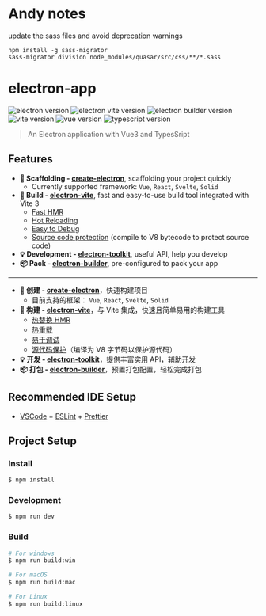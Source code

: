 # Andy notes

update the sass files and avoid deprecation warnings

    npm install -g sass-migrator
    sass-migrator division node_modules/quasar/src/css/**/*.sass

# electron-app

![electron version](https://img.shields.io/github/package-json/dependency-version/alex8088/electron-vite-boilerplate/dev/electron)
![electron vite version](https://img.shields.io/github/package-json/dependency-version/alex8088/electron-vite-boilerplate/dev/electron-vite)
![electron builder version](https://img.shields.io/github/package-json/dependency-version/alex8088/electron-vite-boilerplate/dev/electron-builder)
![vite version](https://img.shields.io/github/package-json/dependency-version/alex8088/electron-vite-boilerplate/dev/vite)
![vue version](https://img.shields.io/github/package-json/dependency-version/alex8088/electron-vite-boilerplate/dev/vue)
![typescript version](https://img.shields.io/github/package-json/dependency-version/alex8088/electron-vite-boilerplate/dev/typescript)

> An Electron application with Vue3 and TypesSript

## Features

- **📁 Scaffolding - [create-electron](https://github.com/alex8088/quick-start/tree/master/packages/create-electron)**, scaffolding your project quickly
  - Currently supported framework: `Vue`, `React`, `Svelte`, `Solid`
- **🚀 Build - [electron-vite](https://github.com/alex8088/electron-vite)**, fast and easy-to-use build tool integrated with Vite 3
  - [Fast HMR](https://evite.netlify.app/guide/hmr-in-renderer.html)
  - [Hot Reloading](https://evite.netlify.app/guide/hot-reloading.html)
  - [Easy to Debug](https://evite.netlify.app/guide/debugging.html)
  - [Source code protection](https://evite.netlify.app/guide/source-code-protection.html) (compile to V8 bytecode to protect source code)
- **💡 Development - [electron-toolkit](https://github.com/alex8088/electron-toolkit)**, useful API, help you develop
- **📦 Pack - [electron-builder](https://www.electron.build)**, pre-configured to pack your app

---

- **📁 创建 - [create-electron](https://github.com/alex8088/quick-start/tree/master/packages/create-electron)**，快速构建项目
  - 目前支持的框架： `Vue`, `React`, `Svelte`, `Solid`
- **🚀 构建 - [electron-vite](https://github.com/alex8088/electron-vite)**，与 Vite 集成，快速且简单易用的构建工具
  - [热替换 HMR](https://cn-evite.netlify.app/guide/hmr-in-renderer.html)
  - [热重载](https://cn-evite.netlify.app/guide/hot-reloading.html)
  - [易于调试](https://cn-evite.netlify.app/guide/debugging.html)
  - [源代码保护](https://cn-evite.netlify.app/guide/source-code-protection.html)（编译为 V8 字节码以保护源代码）
- **💡 开发 - [electron-toolkit](https://github.com/alex8088/electron-toolkit)**，提供丰富实用 API，辅助开发
- **📦 打包 - [electron-builder](https://www.electron.build)**，预置打包配置，轻松完成打包

## Recommended IDE Setup

- [VSCode](https://code.visualstudio.com/) + [ESLint](https://marketplace.visualstudio.com/items?itemName=dbaeumer.vscode-eslint) + [Prettier](https://marketplace.visualstudio.com/items?itemName=esbenp.prettier-vscode)

## Project Setup

### Install

```bash
$ npm install
```

### Development

```bash
$ npm run dev
```

### Build

```bash
# For windows
$ npm run build:win

# For macOS
$ npm run build:mac

# For Linux
$ npm run build:linux
```
